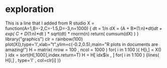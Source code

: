 # exploration
This is a line that I added from R studio
X = function(A=1,B=-2,C=-1.5,D=-3,n=1000)
{
  dt = 1/n
  dX = (A + B*(1:n)*dt)*dt + exp( C + D*(1:n)*dt ) * sqrt(dt) * rnorm(n)
  return( cumsum(dX) )
}
library("graphics")
clr = rainbow(100)
plot(X(),type='l',xlab="t",ylim=c(-0.2,0.5),main="R plots in documents are amazing!")
H = matrix( nrow = 100 , ncol = 1000 )
for( i in 1:100 ){ H[i,] = X() }
idx = sort(H[,1000],index.return=T)
H = H[ idx$ix , ]
for( i in 1:100 )
  {lines( H[i,] , type='l' , col=clr[i] )}
  